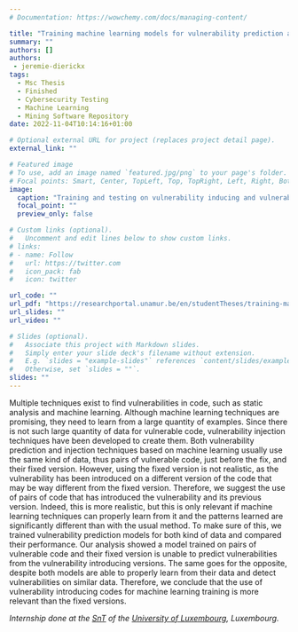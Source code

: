 ```yaml
---
# Documentation: https://wowchemy.com/docs/managing-content/

title: "Training machine learning models for vulnerability prediction and injection using datasets of vulnerability-inducing commits"
summary: ""
authors: []
authors: 
 - jeremie-dierickx
tags: 
  - Msc Thesis
  - Finished
  - Cybersecurity Testing
  - Machine Learning
  - Mining Software Repository
date: 2022-11-04T10:14:16+01:00

# Optional external URL for project (replaces project detail page).
external_link: ""

# Featured image
# To use, add an image named `featured.jpg/png` to your page's folder.
# Focal points: Smart, Center, TopLeft, Top, TopRight, Left, Right, BottomLeft, Bottom, BottomRight.
image:
  caption: "Training and testing on vulnerability inducing and vulnerability fixing commits"
  focal_point: ""
  preview_only: false

# Custom links (optional).
#   Uncomment and edit lines below to show custom links.
# links:
# - name: Follow
#   url: https://twitter.com
#   icon_pack: fab
#   icon: twitter

url_code: ""
url_pdf: "https://researchportal.unamur.be/en/studentTheses/training-machine-learning-models-for-vulnerability-prediction-and"
url_slides: ""
url_video: ""

# Slides (optional).
#   Associate this project with Markdown slides.
#   Simply enter your slide deck's filename without extension.
#   E.g. `slides = "example-slides"` references `content/slides/example-slides.md`.
#   Otherwise, set `slides = ""`.
slides: ""
---
```


Multiple techniques exist to find vulnerabilities in code, such as static analysis and machine learning. Although machine learning techniques are promising, they need to learn from a large quantity of examples. Since there is not such large quantity of data for vulnerable code, vulnerability injection techniques have been developed to create them. Both vulnerability prediction and injection techniques based on machine learning usually use the same kind of data, thus pairs of vulnerable code, just before the fix, and their fixed version. However, using the fixed version is not realistic, as the vulnerability has been introduced on a different version of the code that may be way different from the fixed version. Therefore, we suggest the use of pairs of code that has introduced the vulnerability and its previous version. Indeed, this is more realistic, but this is only relevant if machine learning techniques can properly learn from it and the patterns learned are significantly different than with the usual method. To make sure of this, we trained vulnerability prediction models for both kind of data and compared their performance. Our analysis showed a model trained on pairs of vulnerable code and their fixed version is unable to predict vulnerabilities from the vulnerability introducing versions. The same goes for the opposite, despite both models are able to properly learn from their data and detect vulnerabilities on similar data. Therefore, we conclude that the use of vulnerability introducing codes for machine learning training is more relevant than the fixed versions.

*Internship done at the [SnT](https://www.uni.lu/snt-en/) of the [University of Luxembourg](https://www.uni.lu/en/), Luxembourg.*
